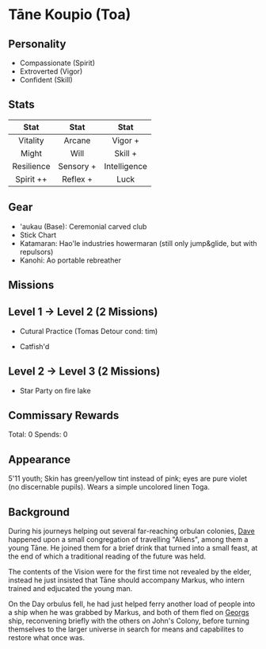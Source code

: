 # Tāne Koupio (Toa)

## Personality

- Compassionate (Spirit)
- Extroverted (Vigor)
- Confident (Skill)

## Stats

|     Stat      |  Stat   |     Stat     |
| :-----------: | :-----: | :----------: |
|  Vitality  | Arcane  |    Vigor +    |
|     Might     |  Will   |   Skill +   |
| Resilience | Sensory +  | Intelligence  |
|    Spirit ++    | Reflex +  |     Luck     |

## Gear
- 'aukau (Base): Ceremonial carved club
- Stick Chart
- Katamaran: Hao'le industries howermaran (still only jump&glide, but with repulsors)
- Kanohi: Ao portable rebreather

## Missions

## Level 1 -> Level 2 (2 Missions)


- Cutural Practice (Tomas Detour cond: tim)

- Catfish'd

## Level 2 -> Level 3 (2 Missions)

- Star Party on fire lake

## Commissary Rewards

Total: 0
Spends: 0

## Appearance

5'11 youth; Skin has green/yellow tint instead of pink; eyes are pure violet (no discernable pupils). Wears a simple uncolored linen Toga.

## Background

During his journeys helping out several far-reaching orbulan colonies, [Dave](../dave_Macentyre.md) happened upon a small congregation of travelling "Aliens", among them a young Tāne.
He joined them for a brief drink that turned into a small feast, at the end of which a traditional reading of the future was held.

The contents of the Vision were for the first time not revealed by the elder, instead he just insisted that Tāne should accompany Markus,
who intern trained and edjucated the young man.

On the Day orbulus fell, he had just helped ferry another load of people into a ship when he was grabbed by Markus, and both of them fled on [Georgs](../georg_zuse.md) ship, reconvening briefly with the others on John's Colony, 
before turning themselves to the larger universe in search for means and capabilites to restore what once was.

